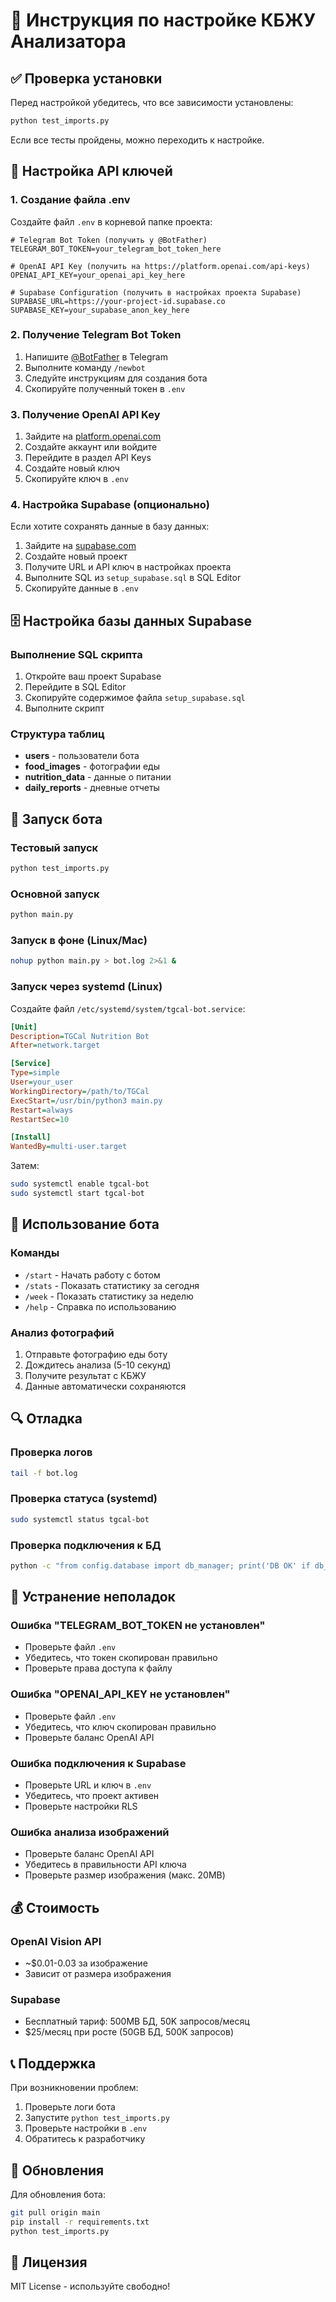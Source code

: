 # 🚀 Инструкция по настройке КБЖУ Анализатора

## ✅ Проверка установки

Перед настройкой убедитесь, что все зависимости установлены:

```bash
python test_imports.py
```

Если все тесты пройдены, можно переходить к настройке.

## 🔧 Настройка API ключей

### 1. Создание файла .env

Создайте файл `.env` в корневой папке проекта:

```env
# Telegram Bot Token (получить у @BotFather)
TELEGRAM_BOT_TOKEN=your_telegram_bot_token_here

# OpenAI API Key (получить на https://platform.openai.com/api-keys)
OPENAI_API_KEY=your_openai_api_key_here

# Supabase Configuration (получить в настройках проекта Supabase)
SUPABASE_URL=https://your-project-id.supabase.co
SUPABASE_KEY=your_supabase_anon_key_here
```

### 2. Получение Telegram Bot Token

1. Напишите [@BotFather](https://t.me/BotFather) в Telegram
2. Выполните команду `/newbot`
3. Следуйте инструкциям для создания бота
4. Скопируйте полученный токен в `.env`

### 3. Получение OpenAI API Key

1. Зайдите на [platform.openai.com](https://platform.openai.com)
2. Создайте аккаунт или войдите
3. Перейдите в раздел API Keys
4. Создайте новый ключ
5. Скопируйте ключ в `.env`

### 4. Настройка Supabase (опционально)

Если хотите сохранять данные в базу данных:

1. Зайдите на [supabase.com](https://supabase.com)
2. Создайте новый проект
3. Получите URL и API ключ в настройках проекта
4. Выполните SQL из `setup_supabase.sql` в SQL Editor
5. Скопируйте данные в `.env`

## 🗄️ Настройка базы данных Supabase

### Выполнение SQL скрипта

1. Откройте ваш проект Supabase
2. Перейдите в SQL Editor
3. Скопируйте содержимое файла `setup_supabase.sql`
4. Выполните скрипт

### Структура таблиц

- **users** - пользователи бота
- **food_images** - фотографии еды
- **nutrition_data** - данные о питании
- **daily_reports** - дневные отчеты

## 🚀 Запуск бота

### Тестовый запуск

```bash
python test_imports.py
```

### Основной запуск

```bash
python main.py
```

### Запуск в фоне (Linux/Mac)

```bash
nohup python main.py > bot.log 2>&1 &
```

### Запуск через systemd (Linux)

Создайте файл `/etc/systemd/system/tgcal-bot.service`:

```ini
[Unit]
Description=TGCal Nutrition Bot
After=network.target

[Service]
Type=simple
User=your_user
WorkingDirectory=/path/to/TGCal
ExecStart=/usr/bin/python3 main.py
Restart=always
RestartSec=10

[Install]
WantedBy=multi-user.target
```

Затем:
```bash
sudo systemctl enable tgcal-bot
sudo systemctl start tgcal-bot
```

## 📱 Использование бота

### Команды

- `/start` - Начать работу с ботом
- `/stats` - Показать статистику за сегодня
- `/week` - Показать статистику за неделю
- `/help` - Справка по использованию

### Анализ фотографий

1. Отправьте фотографию еды боту
2. Дождитесь анализа (5-10 секунд)
3. Получите результат с КБЖУ
4. Данные автоматически сохраняются

## 🔍 Отладка

### Проверка логов

```bash
tail -f bot.log
```

### Проверка статуса (systemd)

```bash
sudo systemctl status tgcal-bot
```

### Проверка подключения к БД

```bash
python -c "from config.database import db_manager; print('DB OK' if db_manager.get_client() else 'DB Error')"
```

## 🐛 Устранение неполадок

### Ошибка "TELEGRAM_BOT_TOKEN не установлен"

- Проверьте файл `.env`
- Убедитесь, что токен скопирован правильно
- Проверьте права доступа к файлу

### Ошибка "OPENAI_API_KEY не установлен"

- Проверьте файл `.env`
- Убедитесь, что ключ скопирован правильно
- Проверьте баланс OpenAI API

### Ошибка подключения к Supabase

- Проверьте URL и ключ в `.env`
- Убедитесь, что проект активен
- Проверьте настройки RLS

### Ошибка анализа изображений

- Проверьте баланс OpenAI API
- Убедитесь в правильности API ключа
- Проверьте размер изображения (макс. 20MB)

## 💰 Стоимость

### OpenAI Vision API
- ~$0.01-0.03 за изображение
- Зависит от размера изображения

### Supabase
- Бесплатный тариф: 500MB БД, 50K запросов/месяц
- $25/месяц при росте (50GB БД, 500K запросов)

## 📞 Поддержка

При возникновении проблем:

1. Проверьте логи бота
2. Запустите `python test_imports.py`
3. Проверьте настройки в `.env`
4. Обратитесь к разработчику

## 🔄 Обновления

Для обновления бота:

```bash
git pull origin main
pip install -r requirements.txt
python test_imports.py
```

## 📝 Лицензия

MIT License - используйте свободно!
